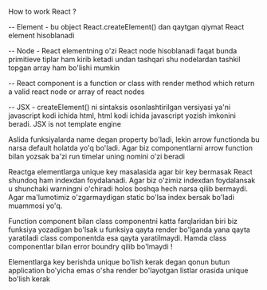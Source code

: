 How to work React ?

<!-- - Element, component, node -->

-- Element - bu object React.createElement() dan qaytgan qiymat React element hisoblanadi

-- Node - React elementning o'zi React node hisoblanadi faqat bunda primitieve tiplar ham kirib ketadi undan tashqari shu nodelardan tashkil topgan array ham bo'lishi mumkin

-- React component is a function or class with render method which return a valid react node or array of react nodes

<!-- What is JSX ? -->

-- JSX - createElement() ni sintaksis osonlashtirilgan versiyasi ya'ni javascript kodi ichida html, html kodi ichida javascript yozish imkonini beradi. JSX is not template engine

Aslida funksiyalarda name degan property bo'ladi, lekin arrow functionda bu narsa default holatda yo'q bo'ladi. Agar biz componentlarni arrow function bilan yozsak ba'zi run timelar uning nomini o'zi beradi

<!-- Component instance -->
<!-- Qolib ketdi, ko'rib chiqamiz qayta... -->

Reactga elementlarga unique key masalasida agar bir key bermasak React shundoq ham indexdan foydalanadi. Agar biz o'zimiz indexdan foydalansak u shunchaki warningni o'chiradi holos boshqa hech narsa qilib bermaydi. Agar ma'lumotimiz o'zgarmaydigan static bo'lsa index bersak bo'ladi muammosi yo'q.

Function component bilan class componentni katta farqlaridan biri biz funksiya yozadigan bo'lsak u funksiya qayta render bo'lganda yana qayta yaratiladi class componentda esa qayta yaratilmaydi. Hamda class componentlar bilan error boundry qilib bo'lmaydi !

Elementlarga key berishda unique bo'lish kerak degan qonun butun application bo'yicha emas o'sha render bo'layotgan listlar orasida unique bo'lish kerak

